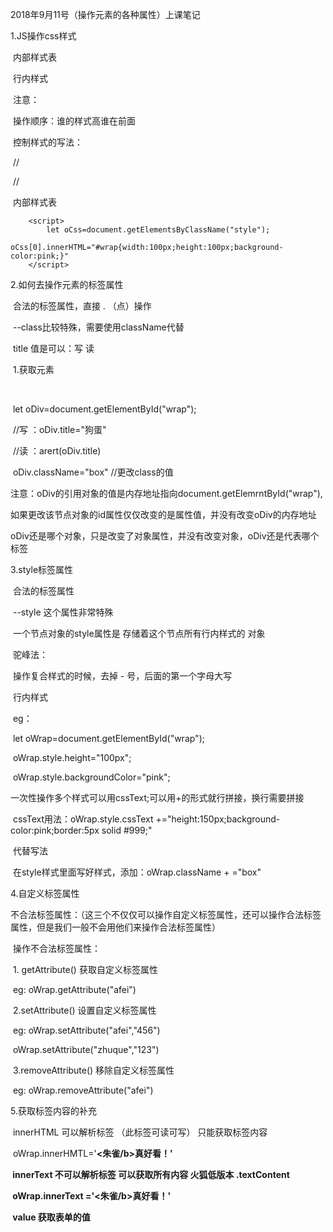 2018年9月11号（操作元素的各种属性）上课笔记

1.JS操作css样式

​	内部样式表

​	行内样式

​	注意：

​		操作顺序：谁的样式高谁在前面

​	控制样式的写法：	

​		//<style id="css" class="style"></style>

​		//<div id="wrap"></div>

​		内部样式表

		<script>
		    let oCss=document.getElementsByClassName("style");
	        	oCss[0].innerHTML="#wrap{width:100px;height:100px;background-color:pink;}"
		</script>
2.如何去操作元素的标签属性

​	合法的标签属性，直接 . （点）操作

​		--class比较特殊，需要使用className代替

​	title 值是可以：写  读

​	1.获取元素

​		<div style="" id="wrap" class="box" titl="我是一个DIV"></div>

​		let oDiv=document.getElementById("wrap");

​		//写 ：oDiv.title="狗蛋"

​		//读 ：arert(oDiv.title)

​		oDiv.className="box" //更改class的值

​		注意：oDiv的引用对象的值是内存地址指向document.getElemrntById("wrap"),

​		如果更改该节点对象的id属性仅仅改变的是属性值，并没有改变oDiv的内存地址

​		oDiv还是哪个对象，只是改变了对象属性，并没有改变对象，oDiv还是代表哪个标签

3.style标签属性

​		合法的标签属性

​			--style 这个属性非常特殊

​				一个节点对象的style属性是   存储着这个节点所有行内样式的  对象

​			驼峰法：

​				操作复合样式的时候，去掉  - 号，后面的第一个字母大写

​		行内样式

​		eg：<div id="wrap" style="width:100px"></div>

​			let  oWrap=document.getElementById("wrap");

​				oWrap.style.height="100px";

​				oWrap.style.backgroundColor="pink";

​			一次性操作多个样式可以用cssText;可以用+的形式就行拼接，换行需要拼接

​			cssText用法：oWrap.style.cssText +="height:150px;background-color:pink;border:5px solid #999;"

​			代替写法

​				在style样式里面写好样式，添加：oWrap.className + ="box"

4.自定义标签属性

​		不合法标签属性：（这三个不仅仅可以操作自定义标签属性，还可以操作合法标签属性，但是我们一般不会用他们来操作合法标签属性）

​			操作不合法标签属性：

​				1. getAttribute()  获取自定义标签属性

​					eg: oWrap.getAttribute("afei")  

​				2.setAttribute() 设置自定义标签属性 

​					eg: oWrap.setAttribute("afei","456")

​					      oWrap.setAttribute("zhuque","123")

​				3.removeAttribute() 移除自定义标签属性

​					eg: oWrap.removeAttribute("afei")

5.获取标签内容的补充

​		innerHTML 可以解析标签 （此标签可读可写）  只能获取标签内容

​			oWrap.innerHMTL='<b><朱雀/b>真好看！'

​		innerText  不可以解析标签  可以获取所有内容  火狐低版本  .textContent

​			oWrap.innerText ='<b><朱雀/b>真好看！'

​		value 获取表单的值

​		